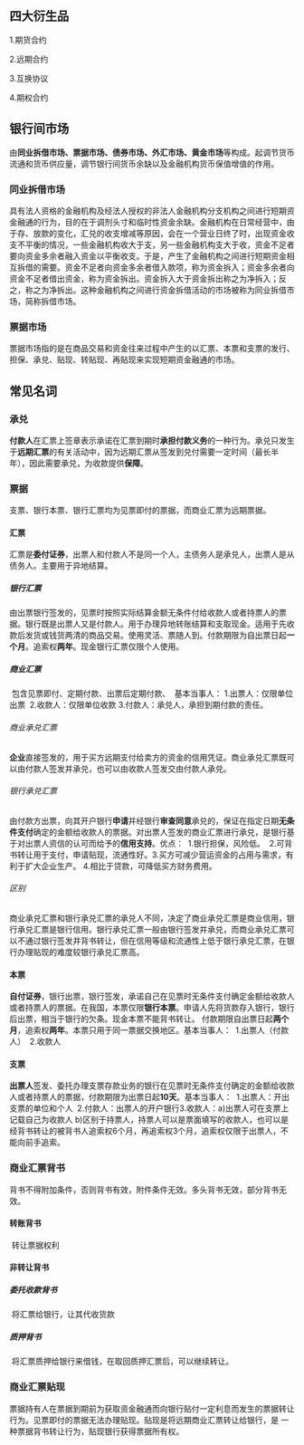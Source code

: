 ## 四大衍生品

1.期货合约

2.远期合约

3.互换协议

4.期权合约

## 银行间市场
​		由**同业拆借市场、票据市场、债券市场、外汇市场、黄金市场**等构成。起调节货币流通和货币供应量，调节银行间货币余缺以及金融机构货币保值增值的作用。

### 同业拆借市场
​		具有法人资格的金融机构及经法人授权的非法人金融机构分支机构之间进行短期资金融通的行为，目的在于调剂头寸和临时性资金余缺。金融机构在日常经营中，由于存、放款的变化，汇兑的收支增减等原因，会在一个营业日终了时，出现资金收支不平衡的情况，一些金融机构收大于支，另一些金融机构支大于收，资金不足者要向资金多余者融入资金以平衡收支。于是，产生了金融机构之间进行短期资金相互拆借的需要。资金不足者向资金多余者借入款项，称为资金拆入；资金多余者向资金不足者借出资金，称为资金拆出。资金拆入大于资金拆出称之为净拆入；反之，称之为净拆出。这种金融机构之间进行资金拆借活动的市场被称为同业拆借市场，简称拆借市场。

### 票据市场
​		票据市场指的是在商品交易和资金往来过程中产生的以汇票、本票和支票的发行、担保、承兑、贴现、转贴现、再贴现来实现短期资金融通的市场。

## 常见名词
### 承兑
​		**付款人**在汇票上签章表示承诺在汇票到期时**承担付款义务**的一种行为。
​		承兑只发生于**远期汇票**的有关活动中，因为远期汇票从签发到兑付需要一定时间（最长半年），因此需要承兑，为收款提供**保障**。
### 票据
​		支票、银行本票、银行汇票均为见票即付的票据，而商业汇票为远期票据。
#### 汇票
​		汇票是**委付证券**，出票人和付款人不是同一个人，主债务人是承兑人，出票人是从债务人。主要用于异地结算。
##### 银行汇票
​		由出票银行签发的，见票时按照实际结算金额无条件付给收款人或者持票人的票据。银行既是出票人又是付款人。
​		用于办理异地转账结算和支取现金。适用于先收款后发货或钱货两清的商品交易。使用灵活、票随人到。付款期限为自出票日起**一个月**。追索权**两年**。
​		现金银行汇票仅限个人使用。
##### 商业汇票
​		包含见票即付、定期付款、出票后定期付款、
​		基本当事人：
​				1.出票人：仅限单位出票
​				2.收款人：仅限单位收款
​				3.付款人：承兑人，承担到期付款的责任。
###### 商业承兑汇票
​		**企业**直接签发的，用于买方远期支付给卖方的资金的信用凭证。
​		商业承兑汇票既可以由付款人签发并承兑，也可以由收款人签发交由付款人承兑。
###### 银行承兑汇票
​		由付款方出票，向其开户银行**申请**并经银行**审查同意**承兑的，保证在指定日期**无条件支付**确定的金额给收款人的票据。
​		对出票人签发的商业汇票进行承兑，是银行基于对出票人资信的认可而给予的**信用支持**。
​		优点：
​			1.银行担保，风险低。
​			2.可背书转让用于支付，申请贴现，流通性好。
​			3.买方可减少营运资金的占用与需求，有利于扩大企业生产。
​			4.相比于贷款，可降低买方财务费用。
###### 区别
​		商业承兑汇票和银行承兑汇票的承兑人不同，决定了商业承兑汇票是商业信用，银行承兑汇票是银行信用。银行承兑汇票一般由银行签发并承兑，而商业承兑汇票可以不通过银行签发并背书转让，但在信用等级和流通性上低于银行承兑汇票，在银行办理贴现的难度较银行承兑汇票高。
#### 本票
​		**自付证券**，银行出票，银行签发，承诺自己在见票时无条件支付确定金额给收款人或者持票人的票据。在我国，本票仅限**银行本票**。申请人先将货款存入银行，银行后出票，相当于银行的欠条。现金本票不能背书转让。 付款期限自出票日起**两个月**，追索权**两年**。本票只用于同一票据交换地区。
​		基本当事人：
​				1.出票人（付款人）
​				2.收款人
#### 支票
​		**出票人**签发、委托办理支票存款业务的银行在见票时无条件支付确定的金额给收款人或者持票人的票据，付款期限为出票日起**10天**。
​		基本当事人：
​				1.出票人：开出支票的单位和个人
​				2.付款人：出票人的开户银行
​				3.收款人：a)出票人可在支票上记载自己为收款人
​						b)区别于持票人，持票人可以是票面填写的收款人，也可以是经背书转让的被背书人
​		追索权6个月，再追索权3个月，追索权仅限于出票人，不能向前手追索。
### 商业汇票背书
​		背书不得附加条件，否则背书有效，附件条件无效。多头背书无效，部分背书无效。
#### 转账背书
​		转让票据权利
#### 非转让背书
##### 委托收款背书
​		将汇票给银行，让其代收货款
##### 质押背书
​		将汇票质押给银行来借钱，在取回质押汇票后，可以继续转让。
### 商业汇票贴现
​		票据持有人在票据到期前为获取资金融通而向银行贴付一定利息而发生的票据转让行为。见票即付的票据无法办理贴现。
​		贴现是将远期商业汇票转让给银行，是  一种票据背书转让行为，贴现银行获得票据所有权。